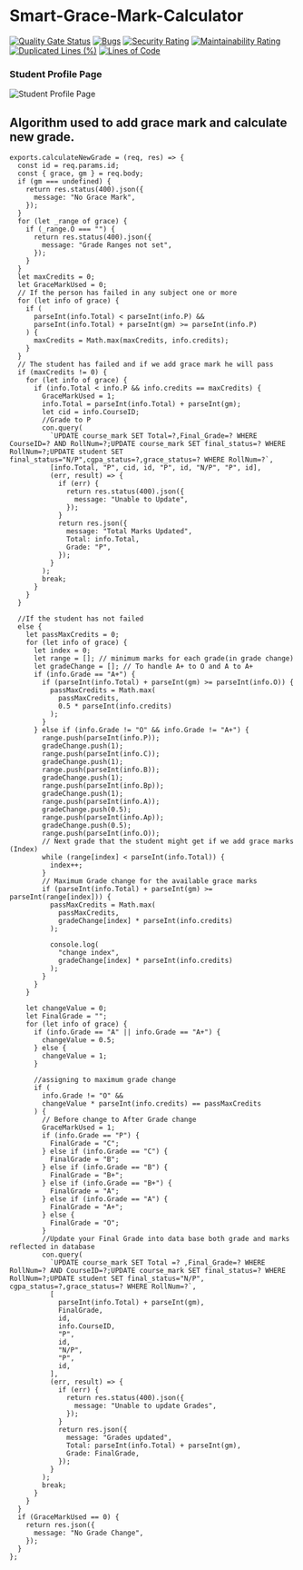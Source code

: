 # Smart-Grace-Mark-Calculator

[![Quality Gate Status](https://sonarcloud.io/api/project_badges/measure?project=AnandDevarajan_Smart-Grace-Mark-Calculator&metric=alert_status)](https://sonarcloud.io/dashboard?id=AnandDevarajan_Smart-Grace-Mark-Calculator) [![Bugs](https://sonarcloud.io/api/project_badges/measure?project=AnandDevarajan_Smart-Grace-Mark-Calculator&metric=bugs)](https://sonarcloud.io/dashboard?id=AnandDevarajan_Smart-Grace-Mark-Calculator) [![Security Rating](https://sonarcloud.io/api/project_badges/measure?project=AnandDevarajan_Smart-Grace-Mark-Calculator&metric=security_rating)](https://sonarcloud.io/dashboard?id=AnandDevarajan_Smart-Grace-Mark-Calculator) [![Maintainability Rating](https://sonarcloud.io/api/project_badges/measure?project=AnandDevarajan_Smart-Grace-Mark-Calculator&metric=sqale_rating)](https://sonarcloud.io/dashboard?id=AnandDevarajan_Smart-Grace-Mark-Calculator)[![Duplicated Lines (%)](https://sonarcloud.io/api/project_badges/measure?project=AnandDevarajan_Smart-Grace-Mark-Calculator&metric=duplicated_lines_density)](https://sonarcloud.io/dashboard?id=AnandDevarajan_Smart-Grace-Mark-Calculator) [![Lines of Code](https://sonarcloud.io/api/project_badges/measure?project=AnandDevarajan_Smart-Grace-Mark-Calculator&metric=ncloc)](https://sonarcloud.io/dashboard?id=AnandDevarajan_Smart-Grace-Mark-Calculator)


### Student Profile Page

![Student Profile Page](https://drive.google.com/uc?export=view&id=1SWGSDnqykk8_KKW6fIjf1OHwJlb03i17)
## Algorithm used to add grace mark and calculate new grade.
```
exports.calculateNewGrade = (req, res) => {
  const id = req.params.id;
  const { grace, gm } = req.body;
  if (gm === undefined) {
    return res.status(400).json({
      message: "No Grace Mark",
    });
  }
  for (let _range of grace) {
    if (_range.O === "") {
      return res.status(400).json({
        message: "Grade Ranges not set",
      });
    }
  }
  let maxCredits = 0;
  let GraceMarkUsed = 0;
  // If the person has failed in any subject one or more
  for (let info of grace) {
    if (
      parseInt(info.Total) < parseInt(info.P) &&
      parseInt(info.Total) + parseInt(gm) >= parseInt(info.P)
    ) {
      maxCredits = Math.max(maxCredits, info.credits);
    }
  }
  // The student has failed and if we add grace mark he will pass
  if (maxCredits != 0) {
    for (let info of grace) {
      if (info.Total < info.P && info.credits == maxCredits) {
        GraceMarkUsed = 1;
        info.Total = parseInt(info.Total) + parseInt(gm);
        let cid = info.CourseID;
        //Grade to P
        con.query(
          `UPDATE course_mark SET Total=?,Final_Grade=? WHERE CourseID=? AND RollNum=?;UPDATE course_mark SET final_status=? WHERE RollNum=?;UPDATE student SET final_status="N/P",cgpa_status=?,grace_status=? WHERE RollNum=?`,
          [info.Total, "P", cid, id, "P", id, "N/P", "P", id],
          (err, result) => {
            if (err) {
              return res.status(400).json({
                message: "Unable to Update",
              });
            }
            return res.json({
              message: "Total Marks Updated",
              Total: info.Total,
              Grade: "P",
            });
          }
        );
        break;
      }
    }
  }

  //If the student has not failed
  else {
    let passMaxCredits = 0;
    for (let info of grace) {
      let index = 0;
      let range = []; // minimum marks for each grade(in grade change)
      let gradeChange = []; // To handle A+ to O and A to A+
      if (info.Grade == "A+") {
        if (parseInt(info.Total) + parseInt(gm) >= parseInt(info.O)) {
          passMaxCredits = Math.max(
            passMaxCredits,
            0.5 * parseInt(info.credits)
          );
        }
      } else if (info.Grade != "O" && info.Grade != "A+") {
        range.push(parseInt(info.P));
        gradeChange.push(1);
        range.push(parseInt(info.C));
        gradeChange.push(1);
        range.push(parseInt(info.B));
        gradeChange.push(1);
        range.push(parseInt(info.Bp));
        gradeChange.push(1);
        range.push(parseInt(info.A));
        gradeChange.push(0.5);
        range.push(parseInt(info.Ap));
        gradeChange.push(0.5);
        range.push(parseInt(info.O));
        // Next grade that the student might get if we add grace marks (Index)
        while (range[index] < parseInt(info.Total)) {
          index++;
        }
        // Maximum Grade change for the available grace marks
        if (parseInt(info.Total) + parseInt(gm) >= parseInt(range[index])) {
          passMaxCredits = Math.max(
            passMaxCredits,
            gradeChange[index] * parseInt(info.credits)
          );

          console.log(
            "change index",
            gradeChange[index] * parseInt(info.credits)
          );
        }
      }
    }

    let changeValue = 0;
    let FinalGrade = "";
    for (let info of grace) {
      if (info.Grade == "A" || info.Grade == "A+") {
        changeValue = 0.5;
      } else {
        changeValue = 1;
      }

      //assigning to maximum grade change
      if (
        info.Grade != "O" &&
        changeValue * parseInt(info.credits) == passMaxCredits
      ) {
        // Before change to After Grade change
        GraceMarkUsed = 1;
        if (info.Grade == "P") {
          FinalGrade = "C";
        } else if (info.Grade == "C") {
          FinalGrade = "B";
        } else if (info.Grade == "B") {
          FinalGrade = "B+";
        } else if (info.Grade == "B+") {
          FinalGrade = "A";
        } else if (info.Grade == "A") {
          FinalGrade = "A+";
        } else {
          FinalGrade = "O";
        }
        //Update your Final Grade into data base both grade and marks reflected in database
        con.query(
          `UPDATE course_mark SET Total =? ,Final_Grade=? WHERE RollNum=? AND CourseID=?;UPDATE course_mark SET final_status=? WHERE RollNum=?;UPDATE student SET final_status="N/P", cgpa_status=?,grace_status=? WHERE RollNum=?`,
          [
            parseInt(info.Total) + parseInt(gm),
            FinalGrade,
            id,
            info.CourseID,
            "P",
            id,
            "N/P",
            "P",
            id,
          ],
          (err, result) => {
            if (err) {
              return res.status(400).json({
                message: "Unable to update Grades",
              });
            }
            return res.json({
              message: "Grades updated",
              Total: parseInt(info.Total) + parseInt(gm),
              Grade: FinalGrade,
            });
          }
        );
        break;
      }
    }
  }
  if (GraceMarkUsed == 0) {
    return res.json({
      message: "No Grade Change",
    });
  }
};
```
